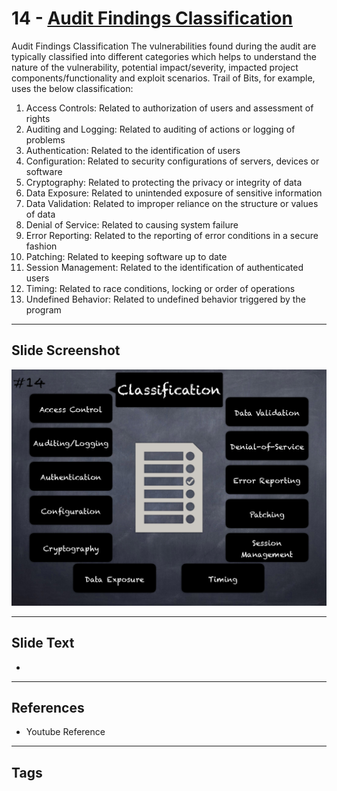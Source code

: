 
# 14 - [Audit Findings Classification](./Audit%20Findings%20Classification.md)

Audit Findings Classification The vulnerabilities found during the audit are typically classified into different categories which helps to understand the nature of the vulnerability, potential impact/severity, impacted project components/functionality and exploit scenarios. Trail of Bits, for example, uses the below classification:


1.  Access Controls: Related to authorization of users and assessment of rights
2.  Auditing and Logging: Related to auditing of actions or logging of problems
3.  Authentication: Related to the identification of users
4.  Configuration: Related to security configurations of servers, devices or software
5.  Cryptography: Related to protecting the privacy or integrity of data
6.  Data Exposure: Related to unintended exposure of sensitive information
7.  Data Validation: Related to improper reliance on the structure or values of data
8.  Denial of Service: Related to causing system failure
9.  Error Reporting: Related to the reporting of error conditions in a secure fashion
10.  Patching: Related to keeping software up to date
11.  Session Management: Related to the identification of authenticated users
12.  Timing: Related to race conditions, locking or order of operations
13.  Undefined Behavior: Related to undefined behavior triggered by the program


___
## Slide Screenshot
![014.png](../../images/6.Audit%20Techniques%20and%20Tools%20101/014.png)
___
## Slide Text
- 
___
## References
- Youtube Reference
___
## Tags
